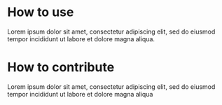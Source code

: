  
# How to use

Lorem ipsum dolor sit amet, consectetur adipiscing elit, sed do eiusmod tempor incididunt ut labore et dolore magna aliqua.

# How to contribute

Lorem ipsum dolor sit amet, consectetur adipiscing elit, sed do eiusmod tempor incididunt ut labore et dolore magna aliqua

